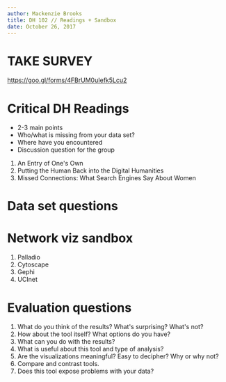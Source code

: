 ```yaml
---
author: Mackenzie Brooks
title: DH 102 // Readings + Sandbox
date: October 26, 2017
---
```


# TAKE SURVEY
https://goo.gl/forms/4FBrUM0uIefk5Lcu2

# Critical DH Readings
* 2-3 main points
* Who/what is missing from your data set? 
* Where have you encountered 
* Discussion question for the group

1. An Entry of One's Own
2. Putting the Human Back into the Digital Humanities
3. Missed Connections: What Search Engines Say About Women 

# Data set questions

# Network viz sandbox
1. Palladio
2. Cytoscape
3. Gephi 
4. UCInet 


# Evaluation questions
1. What do you think of the results? What's surprising? What's not?
2. How about the tool itself? What options do you have?
3. What can you do with the results?
4. What is useful about this tool and type of analysis?
5. Are the visualizations meaningful? Easy to decipher? Why or why not?
6. Compare and contrast tools.
7. Does this tool expose problems with your data?